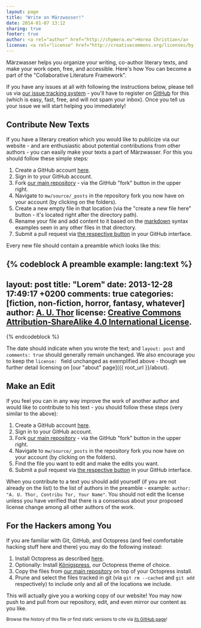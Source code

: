 ```yaml
---
layout: page
title: "Write on Märzwasser!"
date: 2014-01-07 13:12
sharing: true
footer: true
author: <a rel="author" href="http://chymera.eu">Horea Christian</a>
license: <a rel="license" href="http://creativecommons.org/licenses/by-sa/4.0/">Creative Commons Attribution-ShareAlike 4.0 International License</a>.
---
```


Märzwasser helps you organize your writing, co-author literary texts, and make your work open, free, and accessible.
Here's how You can become a part of the "Collaborative Literature Framework".

If you have any issues at all with following the instructions below, please tell us via [our issue tracking system](https://github.com/TheChymera/mw/issues) -
you'll have to register on [GitHub](http://en.wikipedia.org/wiki/Github) for this (which is easy, fast, free, and will not spam your inbox).
Once you tell us your issue we will start helping you immediately! 

## Contribute New Texts

If you have a literary creation which you would like to publicize via our website - and are enthusiastic about potential contributions from other authors - 
you can easily make your texts a part of Märzwasser.
For this you should follow these simple steps:

1. Create a GitHub account [here](https://github.com/join).
2. Sign in to your GitHub account.
3. Fork [our main repository](https://github.com/TheChymera/mw) - via the GitHub "fork" button in the upper right.
4. Navigate to ```mw/source/_posts``` in the repository fork you now have on your account (by clicking on the folders).
5. Create a new empty file in that location (via the "create a new file here" button - it's located right after the directory path).
6. Rename your file and add content to it based on the [markdown](http://en.wikipedia.org/wiki/Markdown#Example) syntax examples seen in any other files in that directory.
7. Submit a pull request via [the respective button](https://help.github.com/articles/creating-a-pull-request) in your GitHub interface.

Every new file should contain a preamble which looks like this:

{% codeblock A preamble example: lang:text %}
---
layout: post
title: "Lorem"
date: 2013-12-28 17:49:17 +0200
comments: true
categories: [fiction, non-fiction, horror, fantasy, whatever]
author: <a rel="author" href="http://your.website.org">A. U. Thor</a>
license: <a rel="license" href="http://creativecommons.org/licenses/by-sa/4.0/">Creative Commons Attribution-ShareAlike 4.0 International License</a>.
---
{% endcodeblock %}

The date should indicate when you wrote the text; and ```layout: post``` and ```comments: true``` should generally remain unchanged.
We also encourage you to keep the ```license: ``` field unchanged as exemplified above - though we further detail licensing on [our "about" page]({{ root_url }}/about).

## Make an Edit

If you feel you can in any way improve the work of another author and would like to contribute to his text - you should follow these steps
(very similar to the above):

1. Create a GitHub account [here](https://github.com/join).
2. Sign in to your GitHub account.
3. Fork [our main repository](https://github.com/TheChymera/mw) - via the GitHub "fork" button in the upper right.
4. Navigate to ```mw/source/_posts``` in the repository fork you now have on your account (by clicking on the folders).
5. Find the file you want to edit and make the edits you want.
6. Submit a pull request via [the respective button](https://help.github.com/articles/creating-a-pull-request) in your GitHub interface.

When you contribute to a text you should add yourself (if you are not already on the list) to the list of authors in the preamble - example: ```author: "A. U. Thor, Contribu Tor, Your Name"```.
You should not edit the license unless you have verified that there is a consensus about your proposed license change among all other authors of the work.

## For the Hackers among You

If you are familiar with Git, GitHub, and Octopress (and feel comfortable hacking stuff here and there) you may do the following instead:

1. Install Octopress as described [here](http://octopress.org/docs/setup/).
2. Optionally: Install [Königspress](https://github.com/TheChymera/Koenigspress), our Octopress theme of choice.
3. Copy the files from [our main repository](https://github.com/TheChymera/mw) on top of your Octopress install.
4. Prune and select the files tracked in git (via ```git rm --cached``` and ```git add``` respectively) to include only and all of the locations we include.

This will actually give you a working copy of our website!
You may now push to and pull from our repository, edit, and even mirror our content as you like.


<sup>Browse the history of this file *or* find static versions to cite via [its GitHub page](https://github.com/TheChymera/mw/blob/master/source/write/index.markdown)!</sup>

